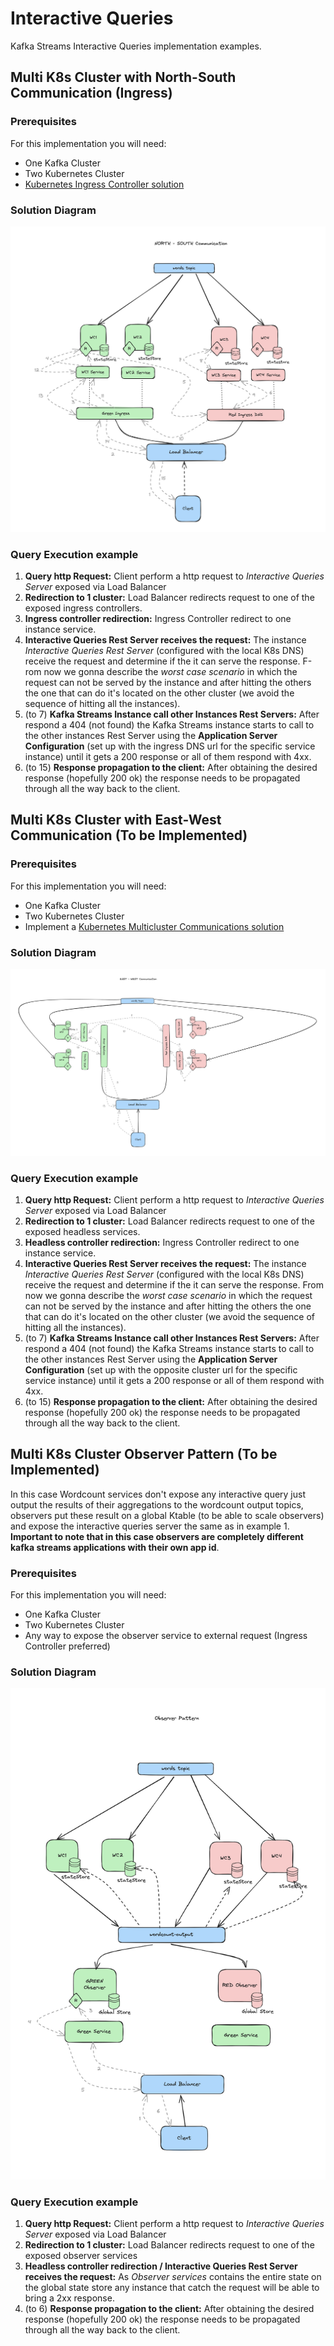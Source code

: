 # Interactive Queries

Kafka Streams Interactive Queries implementation examples.

## Multi K8s Cluster with North-South Communication (Ingress)

### Prerequisites

For this implementation you will need:

- One Kafka Cluster
- Two Kubernetes Cluster
- [Kubernetes Ingress Controller solution](https://kubernetes.io/docs/concepts/services-networking/ingress-controllers/)

### Solution Diagram
  
![north-south](https://github.com/ogomezso/kstreams-playground/blob/main/assets/north-south.png)

### Query Execution example

1. **Query http Request:** Client perform a http request to _Interactive Queries Server_ exposed via Load Balancer
2. **Redirection to 1 cluster:** Load Balancer redirects request to one of the exposed ingress controllers.
3. **Ingress controller redirection:** Ingress Controller redirect to one instance service.
4. **Interactive Queries Rest Server receives the request:** The instance _Interactive Queries Rest Server_ (configured with the local K8s DNS) receive the request and determine if the it can serve the response. F-rom now we gonna describe the _worst case scenario_  in which the request can not be served by the instance and after hitting the others the one that can do it's located on the other cluster (we avoid the sequence of hitting all the instances).
5. (to 7) **Kafka Streams Instance call other Instances Rest Servers:** After respond a 404 (not found) the Kafka Streams instance starts to call to the other instances Rest Server using the **Application Server Configuration** (set up with the ingress DNS url for the specific service instance) until it gets a 200 response or all of them respond with 4xx.
8. (to 15) **Response propagation to the client:** After obtaining the desired response (hopefully 200 ok) the response needs to be propagated through all the way back to the client.

## Multi K8s Cluster with East-West Communication (To be Implemented)

### Prerequisites

For this implementation you will need:

- One Kafka Cluster
- Two Kubernetes Cluster
- Implement a [Kubernetes Multicluster Communications solution](https://www.cncf.io/blog/2021/04/12/simplifying-multi-clusters-in-kubernetes/)

### Solution Diagram
  
![north-south](https://github.com/ogomezso/kstreams-playground/blob/main/assets/east-west.png)

### Query Execution example

1. **Query http Request:** Client perform a http request to _Interactive Queries Server_ exposed via Load Balancer
2. **Redirection to 1 cluster:** Load Balancer redirects request to one of the exposed headless services.
3. **Headless controller redirection:** Ingress Controller redirect to one instance service.
4. **Interactive Queries Rest Server receives the request:** The instance _Interactive Queries Rest Server_ (configured with the local K8s DNS) receive the request and determine if the it can serve the response. From now we gonna describe the _worst case scenario_  in which the request can not be served by the instance and after hitting the others the one that can do it's located on the other cluster (we avoid the sequence of hitting all the instances).
5. (to 7) **Kafka Streams Instance call other Instances Rest Servers:** After respond a 404 (not found) the Kafka Streams instance starts to call to the other instances Rest Server using the **Application Server Configuration** (set up with the opposite cluster url for the specific service instance) until it gets a 200 response or all of them respond with 4xx.
8. (to 15) **Response propagation to the client:** After obtaining the desired response (hopefully 200 ok) the response needs to be propagated through all the way back to the client.

## Multi K8s Cluster Observer Pattern (To be Implemented)

In this case Wordcount services don't expose any interactive query just output the results of their aggregations to the wordcount output topics, observers put these result on a global Ktable (to be able to scale observers) and expose the interactive queries server the same as in example 1. **Important to note that in this case observers are completely different kafka streams applications with their own app id**.

### Prerequisites

For this implementation you will need:

- One Kafka Cluster
- Two Kubernetes Cluster
- Any way to expose the observer service to external request (Ingress Controller preferred)

### Solution Diagram
  
![north-south](https://github.com/ogomezso/kstreams-playground/blob/main/assets/observer.png)

### Query Execution example

1. **Query http Request:** Client perform a http request to _Interactive Queries Server_ exposed via Load Balancer
2. **Redirection to 1 cluster:** Load Balancer redirects request to one of the exposed observer services
3. **Headless controller redirection / Interactive Queries Rest Server receives the request:** As _Observer services_ contains the entire state on the global state store any instance that catch the request will be able to bring a 2xx response.
4. (to 6) **Response propagation to the client:** After obtaining the desired response (hopefully 200 ok) the response needs to be propagated through all the way back to the client.
